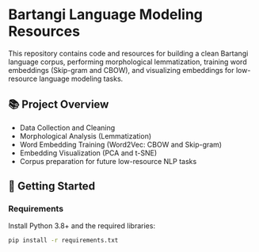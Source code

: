 # Bartangi Language Modeling Resources

This repository contains code and resources for building a clean Bartangi language corpus, performing morphological lemmatization, training word embeddings (Skip-gram and CBOW), and visualizing embeddings for low-resource language modeling tasks.

## 📚 Project Overview

- Data Collection and Cleaning
- Morphological Analysis (Lemmatization)
- Word Embedding Training (Word2Vec: CBOW and Skip-gram)
- Embedding Visualization (PCA and t-SNE)
- Corpus preparation for future low-resource NLP tasks

## 🚀 Getting Started

### Requirements

Install Python 3.8+ and the required libraries:

```bash
pip install -r requirements.txt

